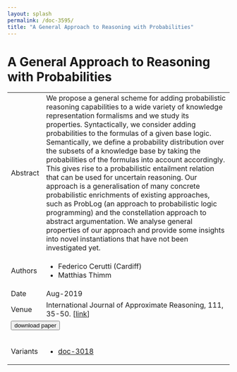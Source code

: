 ```yaml
---
layout: splash
permalink: /doc-3595/
title: "A General Approach to Reasoning with Probabilities"
---
```


# A General Approach to Reasoning with Probabilities

<table>
    <tbody>
    <tr>
        <td>Abstract</td>
        <td>We propose a general scheme for adding probabilistic reasoning capabilities to a wide variety of knowledge representation formalisms and we study its properties. Syntactically, we consider adding probabilities to the formulas of a given base logic. Semantically, we define a probability distribution over the subsets of a knowledge base by taking the probabilities of the formulas into account accordingly. This gives rise to a probabilistic entailment relation that can be used for uncertain reasoning. Our approach is a generalisation of many concrete probabilistic enrichments of existing approaches, such as ProbLog (an approach to probabilistic logic programming) and the constellation approach to abstract argumentation. We analyse general properties of our approach and provide some insights into novel instantiations that have not been investigated yet.</td>
    </tr>
    <tr>
        <td>Authors</td>
        <td>
            <ul>
                <li>Federico Cerutti (Cardiff)</li>
                <li>Matthias Thimm</li>
            </ul>
        </td>
    </tr>
    <tr>
        <td>Date</td>
        <td>Aug-2019</td>
    </tr>
    <tr>
        <td>Venue</td>
        <td>International Journal of Approximate Reasoning, 111, 35-50. [<a href="https://www.sciencedirect.com/science/article/abs/pii/S0888613X18305681?via%3Dihub">link</a>]</td>
    </tr>
        <tr>
            <td colspan="2">
                <form method="get" action="https://ibm.box.com/v/doc-3595-paper">
                    <button type="submit">download paper</button>
                </form>
            </td>
        </tr>
        <tr>
            <td>Variants</td>
            <td>
                <ul>
                    <li><a href="\doc-3018\">doc-3018</a></li>
                </ul>
            </td>
        </tr>
    </tbody>
</table>
